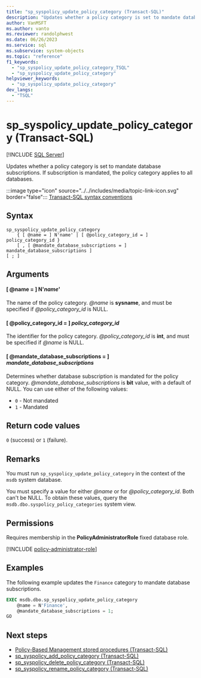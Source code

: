 ```yaml
---
title: "sp_syspolicy_update_policy_category (Transact-SQL)"
description: "Updates whether a policy category is set to mandate database subscriptions."
author: VanMSFT
ms.author: vanto
ms.reviewer: randolphwest
ms.date: 06/26/2023
ms.service: sql
ms.subservice: system-objects
ms.topic: "reference"
f1_keywords:
  - "sp_syspolicy_update_policy_category_TSQL"
  - "sp_syspolicy_update_policy_category"
helpviewer_keywords:
  - "sp_syspolicy_update_policy_category"
dev_langs:
  - "TSQL"
---
```

# sp_syspolicy_update_policy_category (Transact-SQL)

[!INCLUDE [SQL Server](../../includes/applies-to-version/sqlserver.md)]

Updates whether a policy category is set to mandate database subscriptions. If subscription is mandated, the policy category applies to all databases.

:::image type="icon" source="../../includes/media/topic-link-icon.svg" border="false"::: [Transact-SQL syntax conventions](../../t-sql/language-elements/transact-sql-syntax-conventions-transact-sql.md)

## Syntax

```syntaxsql
sp_syspolicy_update_policy_category
    { [ @name = ] N'name' | [ @policy_category_id = ] policy_category_id }
    [ , [ @mandate_database_subscriptions = ] mandate_database_subscriptions ]
[ ; ]
```

## Arguments

#### [ @name = ] N'*name*'

The name of the policy category. *@name* is **sysname**, and must be specified if *@policy_category_id* is NULL.

#### [ @policy_category_id = ] *policy_category_id*

The identifier for the policy category. *@policy_category_id* is **int**, and must be specified if *@name* is NULL.

#### [ @mandate_database_subscriptions = ] *mandate_database_subscriptions*

Determines whether database subscription is mandated for the policy category. *@mandate_database_subscriptions* is **bit** value, with a default of NULL. You can use either of the following values:

- `0` - Not mandated
- `1` - Mandated

## Return code values

`0` (success) or `1` (failure).

## Remarks

You must run `sp_syspolicy_update_policy_category` in the context of the `msdb` system database.

You must specify a value for either *@name* or for *@policy_category_id*. Both can't be NULL. To obtain these values, query the `msdb.dbo.syspolicy_policy_categories` system view.

## Permissions

Requires membership in the **PolicyAdministratorRole** fixed database role.

[!INCLUDE [policy-administrator-role](includes/policy-administrator-role.md)]

## Examples

The following example updates the `Finance` category to mandate database subscriptions.

```sql
EXEC msdb.dbo.sp_syspolicy_update_policy_category
    @name = N'Finance',
    @mandate_database_subscriptions = 1;
GO
```

## Next steps

- [Policy-Based Management stored procedures (Transact-SQL)](policy-based-management-stored-procedures-transact-sql.md)
- [sp_syspolicy_add_policy_category (Transact-SQL)](sp-syspolicy-add-policy-category-transact-sql.md)
- [sp_syspolicy_delete_policy_category (Transact-SQL)](sp-syspolicy-delete-policy-category-transact-sql.md)
- [sp_syspolicy_rename_policy_category (Transact-SQL)](sp-syspolicy-rename-policy-category-transact-sql.md)
